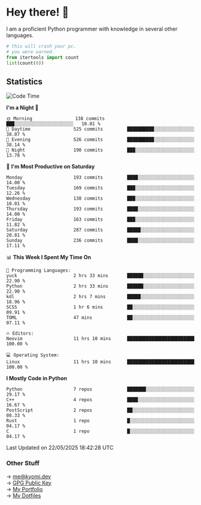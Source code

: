 # Hey there! 👋

I am a proficient Python programmer with knowledge in several other languages.

```py
# this will crash your pc.
# you were warned.
from itertools import count
list(count(0))
```

## Statistics
<!--START_SECTION:waka-->
![Code Time](http://img.shields.io/badge/Code%20Time-1%2C800%20hrs-blue)

**I'm a Night 🦉** 

```text
🌞 Morning                138 commits         ███░░░░░░░░░░░░░░░░░░░░░░   10.01 % 
🌆 Daytime                525 commits         ██████████░░░░░░░░░░░░░░░   38.07 % 
🌃 Evening                526 commits         ██████████░░░░░░░░░░░░░░░   38.14 % 
🌙 Night                  190 commits         ███░░░░░░░░░░░░░░░░░░░░░░   13.78 % 
```
📅 **I'm Most Productive on Saturday** 

```text
Monday                   193 commits         ████░░░░░░░░░░░░░░░░░░░░░   14.00 % 
Tuesday                  169 commits         ███░░░░░░░░░░░░░░░░░░░░░░   12.26 % 
Wednesday                138 commits         ███░░░░░░░░░░░░░░░░░░░░░░   10.01 % 
Thursday                 193 commits         ████░░░░░░░░░░░░░░░░░░░░░   14.00 % 
Friday                   163 commits         ███░░░░░░░░░░░░░░░░░░░░░░   11.82 % 
Saturday                 287 commits         █████░░░░░░░░░░░░░░░░░░░░   20.81 % 
Sunday                   236 commits         ████░░░░░░░░░░░░░░░░░░░░░   17.11 % 
```


📊 **This Week I Spent My Time On** 

```text
💬 Programming Languages: 
yuck                     2 hrs 33 mins       ██████░░░░░░░░░░░░░░░░░░░   22.90 % 
Python                   2 hrs 33 mins       ██████░░░░░░░░░░░░░░░░░░░   22.90 % 
kdl                      2 hrs 7 mins        █████░░░░░░░░░░░░░░░░░░░░   18.96 % 
SCSS                     1 hr 6 mins         ██░░░░░░░░░░░░░░░░░░░░░░░   09.91 % 
TOML                     47 mins             ██░░░░░░░░░░░░░░░░░░░░░░░   07.11 % 

🔥 Editors: 
Neovim                   11 hrs 10 mins      █████████████████████████   100.00 % 

💻 Operating System: 
Linux                    11 hrs 10 mins      █████████████████████████   100.00 % 
```

**I Mostly Code in Python** 

```text
Python                   7 repos             ███████░░░░░░░░░░░░░░░░░░   29.17 % 
C++                      4 repos             ████░░░░░░░░░░░░░░░░░░░░░   16.67 % 
PostScript               2 repos             ██░░░░░░░░░░░░░░░░░░░░░░░   08.33 % 
Rust                     1 repo              █░░░░░░░░░░░░░░░░░░░░░░░░   04.17 % 
C                        1 repo              █░░░░░░░░░░░░░░░░░░░░░░░░   04.17 % 
```




 Last Updated on 22/05/2025 18:42:28 UTC
<!--END_SECTION:waka-->

### Other Stuff

→ [me@kyomi.dev](mailto:me@kyomi.dev)\
→ [GPG Public Key](https://github.com/bitterteriyaki.gpg)\
→ [My Portfolio](https://kyomi.dev)\
→ [My Dotfiles](https://github.com/bitterteriyaki/dotfiles)
